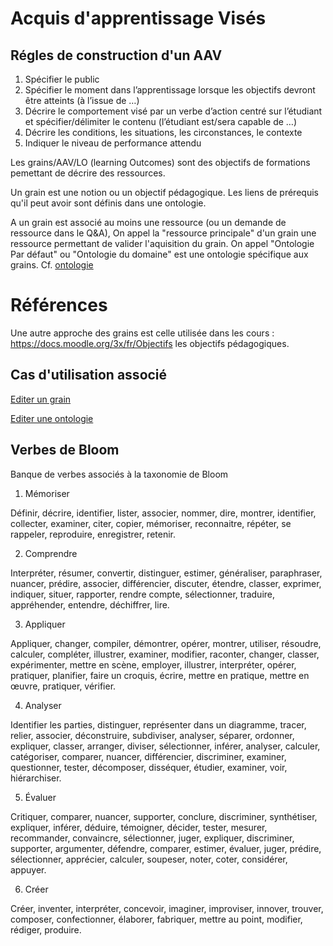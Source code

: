 # Acquis d'apprentissage Visés

## Régles de construction d'un AAV

1) Spécifier le public
1) Spécifier le moment dans l’apprentissage lorsque les objectifs devront être atteints (à l’issue de …)
1) Décrire le comportement visé par un verbe d’action centré sur l’étudiant et spécifier/délimiter le contenu (l’étudiant est/sera capable de …)
1) Décrire les conditions, les situations, les circonstances, le contexte
1) Indiquer le niveau de performance attendu



Les grains/AAV/LO (learning Outcomes) sont des objectifs de formations pemettant de décrire des ressources.


Un grain est une notion ou un objectif pédagogique. Les liens de prérequis qu'il peut avoir sont définis dans une ontologie.

A un grain est associé au moins une ressource (ou un demande de ressource dans le Q&A),
On appel la "ressource principale" d'un grain une ressource permettant de valider l'aquisition du grain.
On appel "Ontologie Par défaut" ou "Ontologie du domaine" est une ontologie spécifique aux grains. 
Cf. [ontologie](ontology.md)


# Références 
Une autre approche des grains est celle utilisée dans les cours : https://docs.moodle.org/3x/fr/Objectifs les objectifs pédagogiques.

## Cas d'utilisation associé

[Editer un grain](../casutilisation/createur/editergrain.md)

[Editer une ontologie](../casutilisation/createur/crudontology.md)



## Verbes de Bloom

Banque de verbes associés à la taxonomie de Bloom

1. Mémoriser

 Définir, décrire, identifier, lister, associer, nommer, dire, montrer, identifier, collecter, examiner, citer, copier, mémoriser, reconnaitre, répéter, se rappeler, reproduire, enregistrer, retenir.

2. Comprendre

 Interpréter, résumer, convertir, distinguer, estimer, généraliser, paraphraser, nuancer, prédire, associer, différencier, discuter, étendre, classer, exprimer, indiquer, situer, rapporter, rendre compte, sélectionner, traduire, appréhender, entendre, déchiffrer, lire.

3. Appliquer

 Appliquer, changer, compiler, démontrer, opérer, montrer, utiliser, résoudre, calculer, compléter, illustrer, examiner, modifier, raconter, changer, classer, expérimenter, mettre en scène, employer, illustrer, interpréter, opérer, pratiquer, planifier, faire un croquis, écrire, mettre en pratique, mettre en œuvre, pratiquer, vérifier.

4. Analyser

 Identifier les parties, distinguer, représenter dans un diagramme, tracer, relier, associer, déconstruire, subdiviser, analyser, séparer, ordonner, expliquer, classer, arranger, diviser, sélectionner, inférer, analyser, calculer, catégoriser, comparer, nuancer, différencier, discriminer, examiner, questionner, tester, décomposer, disséquer, étudier, examiner, voir, hiérarchiser.

5. Évaluer

 Critiquer, comparer, nuancer, supporter, conclure, discriminer, synthétiser, expliquer, inférer, déduire, témoigner, décider, tester, mesurer, recommander, convaincre, sélectionner, juger, expliquer, discriminer, supporter, argumenter, défendre, comparer, estimer, évaluer, juger, prédire, sélectionner, apprécier, calculer, soupeser, noter, coter, considérer, appuyer.

6. Créer

 Créer, inventer, interpréter, concevoir, imaginer, improviser, innover, trouver, composer, confectionner, élaborer, fabriquer, mettre au point, modifier, rédiger, produire.

